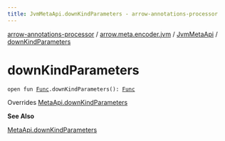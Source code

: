 ```yaml
---
title: JvmMetaApi.downKindParameters - arrow-annotations-processor
---
```


[arrow-annotations-processor](../../index.html) / [arrow.meta.encoder.jvm](../index.html) / [JvmMetaApi](index.html) / [downKindParameters](./down-kind-parameters.html)

# downKindParameters

`open fun `[`Func`](../../arrow.meta.ast/-func/index.html)`.downKindParameters(): `[`Func`](../../arrow.meta.ast/-func/index.html)

Overrides [MetaApi.downKindParameters](../../arrow.meta.encoder/-meta-api/down-kind-parameters.html)

**See Also**

[MetaApi.downKindParameters](../../arrow.meta.encoder/-meta-api/down-kind-parameters.html)

